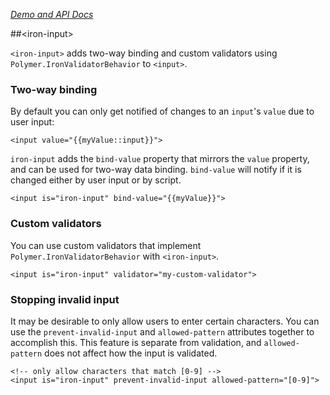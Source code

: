 
<!---

This README is automatically generated from the comments in these files:
iron-input.html

Edit those files, and our readme bot will duplicate them over here!
Edit this file, and the bot will squash your changes :)

-->

_[Demo and API Docs](https://elements.polymer-project.org/elements/iron-input)_


##&lt;iron-input&gt;


`<iron-input>` adds two-way binding and custom validators using `Polymer.IronValidatorBehavior`
to `<input>`.

### Two-way binding

By default you can only get notified of changes to an `input`'s `value` due to user input:

    <input value="{{myValue::input}}">

`iron-input` adds the `bind-value` property that mirrors the `value` property, and can be used
for two-way data binding. `bind-value` will notify if it is changed either by user input or by script.

    <input is="iron-input" bind-value="{{myValue}}">

### Custom validators

You can use custom validators that implement `Polymer.IronValidatorBehavior` with `<iron-input>`.

    <input is="iron-input" validator="my-custom-validator">

### Stopping invalid input

It may be desirable to only allow users to enter certain characters. You can use the
`prevent-invalid-input` and `allowed-pattern` attributes together to accomplish this. This feature
is separate from validation, and `allowed-pattern` does not affect how the input is validated.

    <!-- only allow characters that match [0-9] -->
    <input is="iron-input" prevent-invalid-input allowed-pattern="[0-9]">


